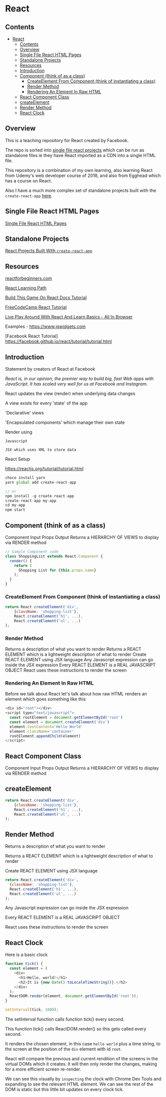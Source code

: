 # React

## Contents

- [React](#react)
  - [Contents](#contents)
  - [Overview](#overview)
  - [Single File React HTML Pages](#single-file-react-html-pages)
  - [Standalone Projects](#standalone-projects)
  - [Resources](#resources)
  - [Introduction](#introduction)
  - [Component (think of as a class)](#component-think-of-as-a-class)
    - [CreateElement From Component (think of instantiating a class)](#createelement-from-component-think-of-instantiating-a-class)
    - [Render Method](#render-method)
    - [Rendering An Element In Raw HTML](#rendering-an-element-in-raw-html)
  - [React Component Class](#react-component-class)
  - [createElement](#createelement)
  - [Render Method](#render-method-1)
  - [React Clock](#react-clock)

## Overview

This is a teaching repository for React created by Facebook.

The repo is sorted into [single file react projects](SingleHtmlFiles) which can be run as standalone files ie they have React imported as a CDN into a single HTML file.  

This repository is a combination of my own learning, also learning React from Udemy's web developer course of 2018, and also from Egghead which has a course on React.

Also I have a much more complex set of standalone projects built with the `create-react-app` [here](StandaloneProjects).

## Single File React HTML Pages

[Single File React HTML Pages](SingleHtmlFiles/README.md)

## Standalone Projects

[React Projects Built With `create-react-app`](StandaloneProjects/README.md)

## Resources

[reactforbeginners.com](https://reactforbeginners.com/)

[React Learning Path](https://medium.com/free-code-camp/learning-react-roadmap-from-scratch-to-advanced-bff7735531b6)

[Build This Game On React Docs Tutorial](https://reactjs.org/tutorial/tutorial.html)

[FreeCodeCamp React Tutorial](https://www.freecodecamp.org/news/all-the-fundamental-react-js-concepts-jammed-into-this-single-medium-article-c83f9b53eac2/)

[Live Play Around With React And Learn Basics - All In Browser](https://jscomplete.com/playground)

Examples - https://www.jqwidgets.com

[Facebook React Tutorial] https://facebook.github.io/react/tutorial/tutorial.html


## Introduction

Statement by creators of React at Facebook 

*React is, in our opinion, the premier way to build big, fast Web apps with JavaScript. It has scaled very well for us at Facebook and Instagram.*

React updates the view (render) when underlying data changes

A view exists for every 'state' of the app

'Declarative' views

'Encapsulated components' which manage their own state

Render using

	Javascript

	JSX which uses XML to store data

React Setup

https://reactjs.org/tutorial/tutorial.html

```js
choco install yarn
yarn global add create-react-app

// or
npm install -g create-react-app
create-react-app my-app
cd my-app
npm start
```


## Component (think of as a class)

Component
Input
Props
Output
Returns a HIERARCHY OF VIEWS to display via RENDER method

```js
// Sample Component code
class ShoppingList extends React.Component {
  render() {
    return (
      Shopping List for {this.props.name}
    );
  }
}
```

### CreateElement From Component (think of instantiating a class)

```js
return React.createElement('div', 
	{className: 'shopping-list'},
  	React.createElement('h1', ...),
  	React.createElement('ul', ...)
);
```

### Render Method

Returns a description of what you want to render
Returns a REACT ELEMENT which is a lightweight description of what to render
Create REACT ELEMENT using JSX language
Any Javascript expression can go inside the JSX expression
Every REACT ELEMENT is a REAL JAVASCRIPT OBJECT
React uses these instructions to render the screen





### Rendering An Element In Raw HTML

Before we talk about React let's talk about how raw HTML renders an element which goes something like this

```js
<div id="root"></div>
<script type="text/javascript">
  const rootElement = document.getElementById('root')
  const element = document.createElement('div')
  element.textContent='Hello World'
  element.className='container'
  rootElement.appendChild(element)
</script>
```




## React Component Class

Component
	Input
		Props 
	Output
		Returns a HIERARCHY OF VIEWS to display via RENDER method
	

## createElement

```js
return React.createElement('div', 
	{className: 'shopping-list'},
  	React.createElement('h1', ...),
  	React.createElement('ul', ...)
);
```

## Render Method

Returns a description of what you want to render

Returns a REACT ELEMENT which is a lightweight description of what to render

Create REACT ELEMENT using JSX language

```js
return React.createElement('div', 
  {className: 'shopping-list'},
  React.createElement('h1', ...),
  React.createElement('ul', ...)
);
```

Any Javascript expression can go inside the JSX expression

Every REACT ELEMENT is a REAL JAVASCRIPT OBJECT

React uses these instructions to render the screen





## React Clock

Here is a basic clock

```js
function tick() {
  const element = (
    <div>
      <h1>Hello, world!</h1>
      <h2>It is {new Date().toLocaleTimeString()}.</h2>
    </div>
  );
  ReactDOM.render(element, document.getElementById('root'));
}

setInterval(tick, 1000);
```

The setInterval function calls function tick() every second.

This function tick() calls ReactDOM.render() so this gets called every second.

It renders the chosen element, in this case `hello world` plus a time string, to the screen at the position of the `div` element with id `root`.

React will compare the previous and current rendition of the screens in the virtual DOMs which it creates. It will then only render the changes, making for a more efficient screen re-render.

We can see this visually by `inspecting` the clock with Chrome Dev Tools and expanding to see the relevant HTML element. We can see the rest of the DOM is static but this little bit updates on every clock tick.